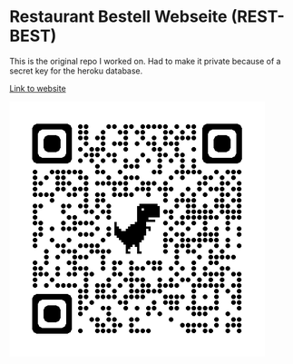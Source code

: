 # Restaurant Bestell Webseite (REST-BEST)

This is the original repo I worked on. 
Had to make it private because of a secret key for the heroku database.

[Link to website](https://rest-best.herokuapp.com/)

![Alt text](./app/static/img/qrcode_rest-best.herokuapp.com.png?raw=true "Title")
